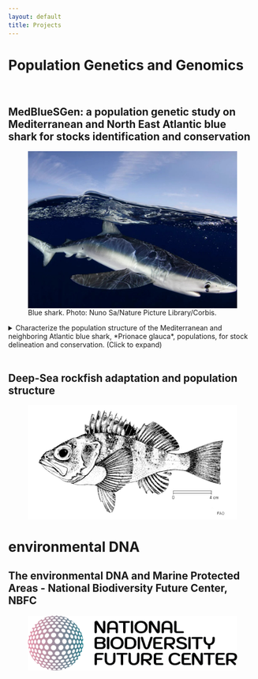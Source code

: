 ```yaml
---
layout: default
title: Projects
---
```


# Population Genetics and Genomics


<br>



## MedBlueSGen: a population genetic study on Mediterranean and North East Atlantic blue shark for stocks identification and conservation


<figure>
<img src="assets/blueshark.jpg" alt="MedBlueSGen" width="700" align="center"> 
<figcaption> Blue shark. Photo: Nuno Sa/Nature Picture Library/Corbis.</figcaption>
</figure>

<details>
  <summary>Characterize the population structure of the Mediterranean and neighboring Atlantic blue shark, *Prionace glauca*, populations, for stock delineation and conservation. (Click to expand)</summary>
  
<br>
  
Through genome-representative and ddRAD-derived SNP markers, we are investigating the population structure of the Mediterranean and North East Atlantic blue shark, in order to delineate the number of populations detecatable in the study areas. Genome-representative markers allows a way deeper search for population genetic signals capable to discriminate different populations, which may be under the effect of separate demographic processes. This is mandatory to better manage the stock and preserve their resilience under the direct and undirect anthropogenic pressures (overfishing, loss of habitat, climate change, etc.).
The project is funder by the Joint Research Center of the European Union, and the project website can be seen [here](https://sustainable-fisheries.ec.europa.eu/fisheries-genetics/projects-fisheries-genetics/medbluesgen_en).
An interactive sampling map is available [here](https://sustainable-fisheries.ec.europa.eu/fisheries-genetics/projects-fisheries-genetics/medbluesgen/dataset_en).
Published articles within this project can be viewed here ....
</details>

<br>


## Deep-Sea rockfish adaptation and population structure
<figure>
<img src="assets/Helicolenus.jpg" alt="Helicolenus" width="700" align="center"> 
</figure>


# environmental DNA

## The environmental DNA and Marine Protected Areas - National Biodiversity Future Center, NBFC

<figure>
<img src="assets/Logo_NBFC_CMYK.png" alt="Logo_NBFC" width="700" align="center"> 
</figure>
